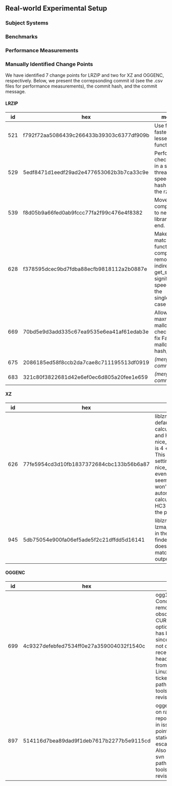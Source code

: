 ## Real-world Experimental Setup

### Subject Systems

### Benchmarks

### Performance Measurements

### Manually Identified Change Points
We have identified 7 change points for LRZIP and two for XZ and OGGENC, respectively. Below, we present the correpsonding commit id (see the .csv files for performance measurements), the commit hash, and the commit message.
#### LRZIP

| id  | hex                                      | message                                                                                                                      |
|-----|------------------------------------------|------------------------------------------------------------------------------------------------------------------------------|
| 521 | f792f72aa5086439c266433b39303c6377df909b | Use ffsl for a faster lesser_bitness function.                                                                               |
| 529 | 5edf8471d1eedf29ad2e477653062b3b7ca33c9e | Perform all checksumming in a separate thread to speed up the hash search in the rzip phase.                                 |
| 539 | f8d05b9a66fed0ab9fccc77fa2f99c476e4f8382 | Move zpaq compression to new libzpaq library back end.                                                                       |
| 628 | f378595dcec9bd7fdba88ecfb9818112a2b0887e | Make match_len a function completely removing all indirect calls to get_sb, significantly speeding up the single_get_sb case |
| 669 | 70bd5e9d3add335c67ea9535e6ea41af61edab3e | Allow less than maxram to be malloced for checksum to fix Failed to malloc ckbuf in hash_search2                             |
| 675 | 2086185ed58f8ccb2da7cae8c711195513df0919 | *(merge commit)*                                                                                                                        |
| 683 | 321c80f3822681d42e6ef0ec6d805a20fee1e659 | *(merge commit)*                                                                                                                        |
#### XZ
| id  | hex                                      | message                                                                                                                                                                                                                                                                         |
|-----|------------------------------------------|---------------------------------------------------------------------------------------------------------------------------------------------------------------------------------------------------------------------------------------------------------------------------------|
| 626 | 77fe5954cd3d10fb1837372684cbc133b56b6a87 | liblzma: Adjust default depth calculation for HC3 and HC4.      It was 8 + nice_len / 4, now it is 4 + nice_len / 4. This allows faster settings at lower nice_len values, even though it seems626 that I won't use automatic depth calcuation with HC3 and HC4 in the presets. |
| 945 | 5db75054e900fa06ef5ade5f2c21dffdd5d16141 | liblzma: Use lzma_memcmplen() in the match finders.      This doesn't change the match finder output.                                                                                                                                                                           |

#### OGGENC

| id  | hex                                      | message                                                                                                                                                                                                                                                                   |
|-----|------------------------------------------|---------------------------------------------------------------------------------------------------------------------------------------------------------------------------------------------------------------------------------------------------------------------------|
| 699 | 4c9327defebfed7534ff0e27a359004032f1540c | ogg123: Conditionally remove use of obsolete CURLOPT_MUTE option. This option     has been obsolete since 2001 and is not defined in recent libcurl headers.     Patch from qboosh (PLD Linux). Closes ticket:1097          svn path=/trunk/vorbis-tools/; revision=12202 |
| 897 | 514116d7bea89dad9f1deb7617b2277b5e9115cd | oggenc: fix crash on raw file close, reported by Hanno in issue #2009. pointer to a non-static struct was escaping its scope. Also fix a C99-ism.          svn path=/trunk/vorbis-tools/; revision=19117                                                                  |
